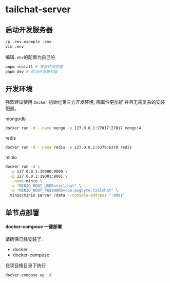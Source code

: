 # tailchat-server

## 启动开发服务器

```bash
cp .env.example .env
vim .env
```

编辑`.env`的配置为自己的

```bash
pnpm install # 安装环境变量
pnpm dev # 启动开发服务器
```

## 开发环境

强烈建议使用 `Docker` 初始化第三方开发环境, 隔离性更加好 并且无需复杂的安装配置。

mongodb
```bash
docker run -d --name mongo -p 127.0.0.1:27017:27017 mongo:4
```

redis
```bash
docker run -d --name redis -p 127.0.0.1:6379:6379 redis
```

minio
```bash
docker run -d \
  -p 127.0.0.1:19000:9000 \
  -p 127.0.0.1:19001:9001 \
  --name minio \
  -e "MINIO_ROOT_USER=tailchat" \
  -e "MINIO_ROOT_PASSWORD=com.msgbyte.tailchat" \
  minio/minio server /data --console-address ":9001"
```

## 单节点部署

#### docker-compose 一键部署

请确保已经安装了:
- docker
- docker-compose


在项目根目录下执行
```bash
docker-compose up -d
```
